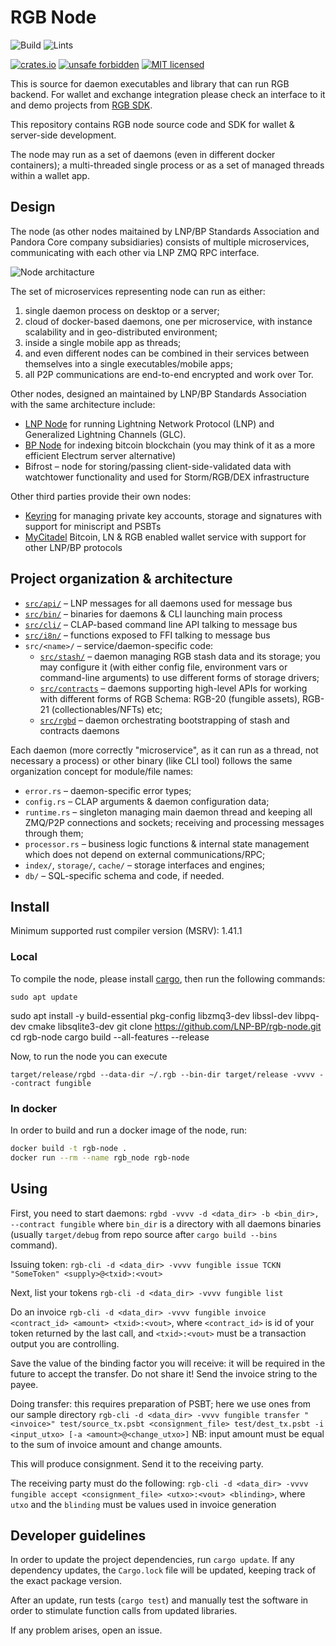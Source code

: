 # RGB Node

![Build](https://github.com/LNP-BP/rgb-node/workflows/Build/badge.svg)
![Lints](https://github.com/LNP-BP/rgb-node/workflows/Lints/badge.svg)

[![crates.io](https://meritbadge.herokuapp.com/rgb_node)](https://crates.io/crates/rgb_node)
[![unsafe forbidden](https://img.shields.io/badge/unsafe-forbidden-success.svg)](https://github.com/rust-secure-code/safety-dance/)
[![MIT licensed](https://img.shields.io/badge/license-MIT-blue.svg)](./LICENSE)

This is source for daemon executables and library that can run RGB backend. For
wallet and exchange integration please check an interface to it and demo 
projects from [RGB SDK](https://github.com/LNP-BP/RGB-SDK).

This repository contains RGB node source code and SDK for wallet & server-side
development.

The node may run as a set of daemons (even in different docker containers);
a multi-threaded single process or as a set of managed threads within a
wallet app.

## Design

The node (as other nodes maitained by LNP/BP Standards Association and Pandora
Core company subsidiaries) consists of multiple microservices, communicating
with each other via LNP ZMQ RPC interface.

![Node architacture](doc/node_arch.jpeg)

The set of microservices representing node can run as either:
1) single daemon process on desktop or a server;
2) cloud of docker-based daemons, one per microservice, with instance 
   scalability and in geo-distributed environment;
3) inside a single mobile app as threads;
4) and even different nodes can be combined in their services between themselves
   into a single executables/mobile apps;
5) all P2P communications are end-to-end encrypted and work over Tor.

Other nodes, designed an maintained by LNP/BP Standards Association with the 
same architecture include:
* [LNP Node](https://github.com/LNP-BP/lnp-node) for running Lightning Network 
  Protocol (LNP) and Generalized Lightning Channels (GLC).
* [BP Node](https://github.com/LNP-BP/bp-node) for indexing bitcoin blockchain
  (you may think of it as a more efficient Electrum server alternative)
* Bifrost – node for storing/passing client-side-validated data with watchtower 
  functionality and used for Storm/RGB/DEX infrastructure

Other third parties provide their own nodes:
* [Keyring](https://github.com/pandoracore/keyring) for managing private key
  accounts, storage and signatures with support for miniscript and PSBTs
* [MyCitadel](https://github.com/mycitadel/mycitadel-node) Bitcoin, LN & RGB
  enabled wallet service with support for other LNP/BP protocols

## Project organization & architecture

* [`src/api/`](src/api/) – LNP messages for all daemons used for message bus
* [`src/bin/`](src/bin/) – binaries for daemons & CLI launching main process
* [`src/cli/`](src/cli/) – CLAP-based command line API talking to message bus
* [`src/i8n/`](src/i8n/) – functions exposed to FFI talking to message bus
* `src/<name>/` – service/daemon-specific code:
  - [`src/stash/`](src/stash) – daemon managing RGB stash data and its storage; 
    you may  configure it (with either config file, environment vars or 
    command-line arguments) to use different forms of storage drivers;
  - [`src/contracts`](src/contracts) – daemons supporting high-level APIs for
    working with different forms of RGB Schema: RGB-20 (fungible assets),
    RGB-21 (collectionables/NFTs) etc;
  - [`src/rgbd`](src/rgbd) – daemon orchestrating bootstrapping of stash and
    contracts daemons

Each daemon (more correctly "microservice", as it can run as a thread, not 
necessary a process) or other binary (like CLI tool) follows the same  
organization concept for module/file names:
* `error.rs` – daemon-specific error types;
* `config.rs` – CLAP arguments & daemon configuration data;
* `runtime.rs` – singleton managing main daemon thread and keeping all ZMQ/P2P 
  connections and sockets; receiving and processing messages through them;
* `processor.rs` – business logic functions & internal state management which 
  does not depend on external communications/RPC;
* `index/`, `storage/`, `cache/` – storage interfaces and engines;
* `db/` – SQL-specific schema and code, if needed.

## Install

Minimum supported rust compiler version (MSRV): 1.41.1

### Local

To compile the node, please install [cargo](https://doc.rust-lang.org/cargo/),
then run the following commands:

    sudo apt update
sudo apt install -y build-essential pkg-config libzmq3-dev libssl-dev libpq-dev cmake libsqlite3-dev
    git clone https://github.com/LNP-BP/rgb-node.git
    cd rgb-node
    cargo build --all-features --release

Now, to run the node you can execute

    target/release/rgbd --data-dir ~/.rgb --bin-dir target/release -vvvv --contract fungible

### In docker

In order to build and run a docker image of the node, run:
```bash
docker build -t rgb-node .
docker run --rm --name rgb_node rgb-node
```

## Using

First, you need to start daemons:
`rgbd -vvvv -d <data_dir> -b <bin_dir>, --contract fungible`
where `bin_dir` is a directory with all daemons binaries (usually `target/debug`
from repo source after `cargo build --bins` command).

Issuing token:
`rgb-cli -d <data_dir> -vvvv fungible issue TCKN "SomeToken" <supply>@<txid>:<vout>`

Next, list your tokens
`rgb-cli -d <data_dir> -vvvv fungible list`

Do an invoice
`rgb-cli -d <data_dir> -vvvv fungible invoice <contract_id> <amount> <txid>:<vout>`,
where `<contract_id>` is id of your token returned by the last call, and
`<txid>:<vout>` must be a transaction output you are controlling.

Save the value of the binding factor you will receive: it will be required in
the future to accept the transfer. Do not share it!
Send the invoice string to the payee.

Doing transfer: this requires preparation of PSBT; here we use ones from our 
sample directory
`rgb-cli -d <data_dir> -vvvv fungible transfer "<invoice>" test/source_tx.psbt <consignment_file> test/dest_tx.psbt -i <input_utxo> [-a <amount>@<change_utxo>]`
NB: input amount must be equal to the sum of invoice amount and change amounts.

This will produce consignment. Send it to the receiving party.

The receiving party must do the following:
`rgb-cli -d <data_dir> -vvvv fungible accept <consignment_file> <utxo>:<vout> <blinding>`,
where `utxo` and the `blinding` must be values used in invoice generation

## Developer guidelines

In order to update the project dependencies, run `cargo update`.
If any dependency updates, the `Cargo.lock` file will be updated, keeping
track of the exact package version.

After an update, run tests (`cargo test`) and manually test the software
in order to stimulate function calls from updated libraries.

If any problem arises, open an issue.
